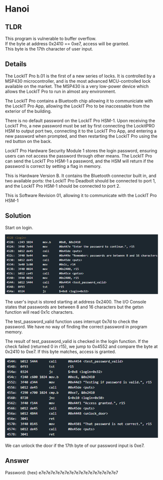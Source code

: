 # Hanoi
## TLDR
This program is vulnerable to buffer overflow.  
If the byte at address 0x2410 == 0xe7, access will be granted.  
This byte is the 17th character of user input.  

## Details
The LockIT Pro b.01  is the first of a new series  of locks. It is
controlled by a  MSP430 microcontroller, and is  the most advanced
MCU-controlled lock available on the  market. The MSP430 is a very
low-power device which allows the LockIT  Pro to run in almost any
environment.

The  LockIT  Pro   contains  a  Bluetooth  chip   allowing  it  to
communiciate with the  LockIT Pro App, allowing the  LockIT Pro to
be inaccessable from the exterior of the building.

There  is no  default  password  on the  LockIT  Pro HSM-1.   Upon
receiving the  LockIT Pro,  a new  password must  be set  by first
connecting the LockitPRO HSM to  output port two, connecting it to
the LockIT Pro App, and entering a new password when prompted, and
then restarting the LockIT Pro using the red button on the back.

LockIT Pro Hardware  Security Module 1 stores  the login password,
ensuring users  can not access  the password through  other means.
The LockIT Pro  can send the LockIT Pro HSM-1  a password, and the
HSM will  return if the password  is correct by setting  a flag in
memory.
    
This is Hardware  Version B.  It contains  the Bluetooth connector
built in, and two available  ports: the LockIT Pro Deadbolt should
be  connected to  port  1,  and the  LockIT  Pro  HSM-1 should  be
connected to port 2.

This is Software Revision 01,  allowing it to communicate with the
LockIT Pro HSM-1

## Solution
Start on login.

![login](./screenshots/login.png)

The user's input is stored starting at address 0x2400. The I/O Console states that passwords are between 8 and 16 characters but the getsn function will read 0x1c characters.

The test_password_valid function uses interrupt 0x7d to check the password. We have no way of finding the correct password in program memory.

The result of test_password_valid is checked in the login function. If the check failed (returned 0 in r15), we jump to 0x4552 and compare the byte at 0x2410 to 0xe7. If this byte matches, access is granted.

![login2](./screenshots/login2.png)

We can unlock the door if the 17th byte of our password input is 0xe7.

## Answer
Password: (hex) e7e7e7e7e7e7e7e7e7e7e7e7e7e7e7e7e7
